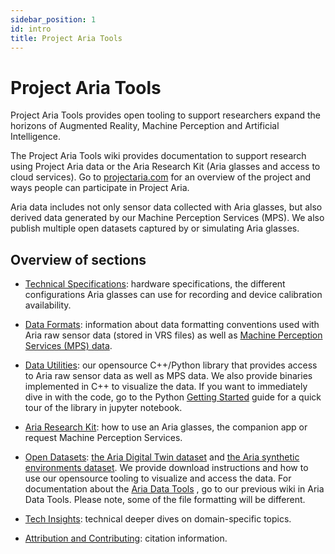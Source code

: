 ```yaml
---
sidebar_position: 1
id: intro
title: Project Aria Tools
---
```


# Project Aria Tools

Project Aria Tools provides open tooling to support researchers expand the horizons of Augmented Reality, Machine Perception and Artificial Intelligence.

The Project Aria Tools wiki provides documentation to support research using Project Aria data or the Aria Research Kit (Aria glasses and access to cloud services).
Go to [projectaria.com](https://projectaria.com/) for an overview of the project and ways people can participate in Project Aria.

Aria data includes not only sensor data collected with Aria glasses, but also derived data generated by our Machine Perception Services (MPS). We also publish multiple open datasets captured by or simulating Aria glasses.

## Overview of sections

* [Technical Specifications](/docs/tech_spec/tech_spec.mdx): hardware specifications, the different configurations Aria glasses can use for recording and device calibration availability.

* [Data Formats](/docs/data_formats/data_formats.mdx): information about data formatting conventions used with Aria raw sensor data (stored in VRS files) as well as [Machine Perception Services (MPS) data](/docs/ARK/mps/mps.mdx).

* [Data Utilities](/docs/data_utilities/data_utilities.mdx): our opensource C++/Python library that provides access to Aria raw sensor data as well as MPS data. We also provide binaries implemented in C++ to visualize the data.
If you want to immediately dive in with the code, go to the Python [Getting Started](/docs/data_utilities/getting_started.mdx) guide for a quick tour of the library in jupyter notebook.

* [Aria Research Kit](/docs/ARK/about_ARK.mdx): how to use an Aria glasses, the companion app or request Machine Perception Services.

* [Open Datasets](/docs/open_datasets/open_datasets.mdx): [the Aria Digital Twin dataset](https://www.projectaria.com/datasets/adt/) and [the Aria synthetic environments dataset](https://www.projectaria.com/datasets/ase/). We provide download instructions and how to use our opensource tooling to visualize and access the data. For documentation about the [Aria Data Tools](https://facebookresearch.github.io/Aria_data_tools/docs/pilotdata/pilotdata-index/) , go to our previous wiki in Aria Data Tools. Please note, some of the file formatting will be different.

* [Tech Insights](/docs/tech_insights/tech_insights.mdx): technical deeper dives on domain-specific topics.

* [Attribution and Contributing](/docs/attribution_citation/attribution_citation.mdx): citation information.
